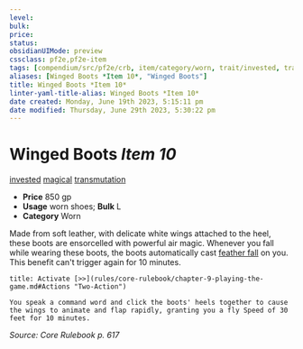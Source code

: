 ```yaml
---
level:
bulk:
price:
status:
obsidianUIMode: preview
cssclass: pf2e,pf2e-item
tags: [compendium/src/pf2e/crb, item/category/worn, trait/invested, trait/magical, trait/transmutation]
aliases: [Winged Boots *Item 10*, "Winged Boots"]
title: Winged Boots *Item 10*
linter-yaml-title-alias: Winged Boots *Item 10*
date created: Monday, June 19th 2023, 5:15:11 pm
date modified: Thursday, June 29th 2023, 5:30:22 pm
---
```


# Winged Boots *Item 10*

[invested](rules/traits/invested.md) [magical](rules/traits/magical.md) [transmutation](rules/traits/transmutation.md)  

- **Price** 850 gp
- **Usage** worn shoes; **Bulk** L
- **Category** Worn

Made from soft leather, with delicate white wings attached to the heel, these boots are ensorcelled with powerful air magic. Whenever you fall while wearing these boots, the boots automatically cast [feather fall](compendium/spells/feather-fall.md) on you. This benefit can't trigger again for 10 minutes.

```ad-embed-ability
title: Activate [>>](rules/core-rulebook/chapter-9-playing-the-game.md#Actions "Two-Action")

You speak a command word and click the boots' heels together to cause the wings to animate and flap rapidly, granting you a fly Speed of 30 feet for 10 minutes.
```

*Source: Core Rulebook p. 617*
